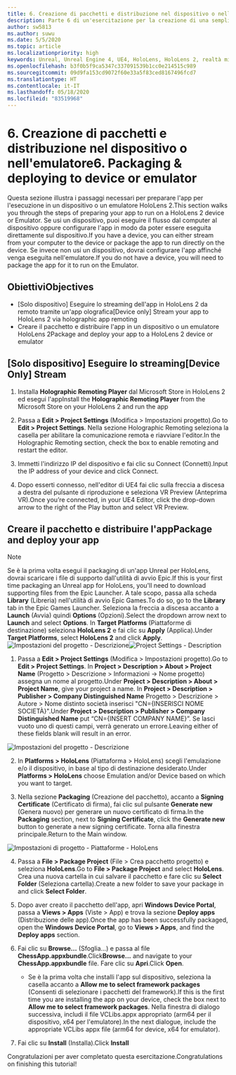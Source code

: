 ```yaml
---
title: 6. Creazione di pacchetti e distribuzione nel dispositivo o nell'emulatore
description: Parte 6 di un'esercitazione per la creazione di una semplice app di scacchi con Unreal Engine 4 e il plug-in UX Tools di Mixed Reality Toolkit
author: sw5813
ms.author: suwu
ms.date: 5/5/2020
ms.topic: article
ms.localizationpriority: high
keywords: Unreal, Unreal Engine 4, UE4, HoloLens, HoloLens 2, realtà mista, esercitazione, guida introduttiva, mrtk, uxt, UX Tools, documentazione
ms.openlocfilehash: b3f0b5f9ca5347c337091539b1cc0e214515c989
ms.sourcegitcommit: 09d9fa153cd9072f60e33a5f83ced8167496fcd7
ms.translationtype: HT
ms.contentlocale: it-IT
ms.lasthandoff: 05/18/2020
ms.locfileid: "83519968"
---
```

# <a name="6-packaging--deploying-to-device-or-emulator"></a><span data-ttu-id="e4b86-104">6. Creazione di pacchetti e distribuzione nel dispositivo o nell'emulatore</span><span class="sxs-lookup"><span data-stu-id="e4b86-104">6. Packaging & deploying to device or emulator</span></span>

<span data-ttu-id="e4b86-105">Questa sezione illustra i passaggi necessari per preparare l'app per l'esecuzione in un dispositivo o un emulatore HoloLens 2.</span><span class="sxs-lookup"><span data-stu-id="e4b86-105">This section walks you through the steps of preparing your app to run on a HoloLens 2 device or Emulator.</span></span> <span data-ttu-id="e4b86-106">Se usi un dispositivo, puoi eseguire il flusso dal computer al dispositivo oppure configurare l'app in modo da poter essere eseguita direttamente sul dispositivo.</span><span class="sxs-lookup"><span data-stu-id="e4b86-106">If you have a device, you can either stream from your computer to the device or package the app to run directly on the device.</span></span> <span data-ttu-id="e4b86-107">Se invece non usi un dispositivo, dovrai configurare l'app affinché venga eseguita nell'emulatore.</span><span class="sxs-lookup"><span data-stu-id="e4b86-107">If you do not have a device, you will need to package the app for it to run on the Emulator.</span></span> 

## <a name="objectives"></a><span data-ttu-id="e4b86-108">Obiettivi</span><span class="sxs-lookup"><span data-stu-id="e4b86-108">Objectives</span></span>

* <span data-ttu-id="e4b86-109">[Solo dispositivo] Eseguire lo streaming dell'app in HoloLens 2 da remoto tramite un'app olografica</span><span class="sxs-lookup"><span data-stu-id="e4b86-109">[Device only] Stream your app to HoloLens 2 via holographic app remoting</span></span>
* <span data-ttu-id="e4b86-110">Creare il pacchetto e distribuire l'app in un dispositivo o un emulatore HoloLens 2</span><span class="sxs-lookup"><span data-stu-id="e4b86-110">Package and deploy your app to a HoloLens 2 device or emulator</span></span>

## <a name="device-only-stream"></a><span data-ttu-id="e4b86-111">[Solo dispositivo] Eseguire lo streaming</span><span class="sxs-lookup"><span data-stu-id="e4b86-111">[Device Only] Stream</span></span>

1.  <span data-ttu-id="e4b86-112">Installa **Holographic Remoting Player** dal Microsoft Store in HoloLens 2 ed esegui l'app</span><span class="sxs-lookup"><span data-stu-id="e4b86-112">Install the **Holographic Remoting Player** from the Microsoft Store on your HoloLens 2 and run the app</span></span>

2.  <span data-ttu-id="e4b86-113">Passa a **Edit > Project Settings** (Modifica > Impostazioni progetto).</span><span class="sxs-lookup"><span data-stu-id="e4b86-113">Go to **Edit > Project Settings**.</span></span> <span data-ttu-id="e4b86-114">Nella sezione Holographic Remoting seleziona la casella per abilitare la comunicazione remota e riavviare l'editor.</span><span class="sxs-lookup"><span data-stu-id="e4b86-114">In the Holographic Remoting section, check the box to enable remoting and restart the editor.</span></span>

3.  <span data-ttu-id="e4b86-115">Immetti l'indirizzo IP del dispositivo e fai clic su Connect (Connetti).</span><span class="sxs-lookup"><span data-stu-id="e4b86-115">Input the IP address of your device and click Connect.</span></span>

4.  <span data-ttu-id="e4b86-116">Dopo esserti connesso, nell'editor di UE4 fai clic sulla freccia a discesa a destra del pulsante di riproduzione e seleziona VR Preview (Anteprima VR).</span><span class="sxs-lookup"><span data-stu-id="e4b86-116">Once you’re connected, in your UE4 Editor, click the drop-down arrow to the right of the Play button and select VR Preview.</span></span>

## <a name="package-and-deploy-your-app"></a><span data-ttu-id="e4b86-117">Creare il pacchetto e distribuire l'app</span><span class="sxs-lookup"><span data-stu-id="e4b86-117">Package and deploy your app</span></span> 

>[!NOTE]
><span data-ttu-id="e4b86-118">Se è la prima volta esegui il packaging di un'app Unreal per HoloLens, dovrai scaricare i file di supporto dall'utilità di avvio Epic.</span><span class="sxs-lookup"><span data-stu-id="e4b86-118">If this is your first time packaging an Unreal app for HoloLens, you'll need to download supporting files from the Epic Launcher.</span></span> <span data-ttu-id="e4b86-119">A tale scopo, passa alla scheda **Library** (Libreria) nell'utilità di avvio Epic Games.</span><span class="sxs-lookup"><span data-stu-id="e4b86-119">To do so, go to the **Library** tab in the Epic Games Launcher.</span></span> <span data-ttu-id="e4b86-120">Seleziona la freccia a discesa accanto a **Launch** (Avvia) quindi **Options** (Opzioni).</span><span class="sxs-lookup"><span data-stu-id="e4b86-120">Select the dropdown arrow next to **Launch** and select **Options**.</span></span> <span data-ttu-id="e4b86-121">In **Target Platforms** (Piattaforme di destinazione) seleziona **HoloLens 2** e fai clic su **Apply** (Applica).</span><span class="sxs-lookup"><span data-stu-id="e4b86-121">Under **Target Platforms**, select **HoloLens 2** and click **Apply**.</span></span> 
><span data-ttu-id="e4b86-122">![Impostazioni del progetto - Descrizione](images/unreal-uxt/6-installationoptions.PNG)</span><span class="sxs-lookup"><span data-stu-id="e4b86-122">![Project Settings - Description](images/unreal-uxt/6-installationoptions.PNG)</span></span>

1.  <span data-ttu-id="e4b86-123">Passa a **Edit > Project Settings** (Modifica > Impostazioni progetto).</span><span class="sxs-lookup"><span data-stu-id="e4b86-123">Go to **Edit > Project Settings**.</span></span> <span data-ttu-id="e4b86-124">In **Project > Description > About > Project Name** (Progetto > Descrizione > Informazioni -> Nome progetto) assegna un nome al progetto.</span><span class="sxs-lookup"><span data-stu-id="e4b86-124">Under **Project > Description > About > Project Name**, give your project a name.</span></span> <span data-ttu-id="e4b86-125">In **Project > Description > Publisher > Company Distinguished Name** Progetto > Descrizione > Autore > Nome distinto società inserisci "CN={INSERISCI NOME SOCIETÀ}".</span><span class="sxs-lookup"><span data-stu-id="e4b86-125">Under **Project > Description > Publisher > Company Distinguished Name** put “CN={INSERT COMPANY NAME}”.</span></span> <span data-ttu-id="e4b86-126">Se lasci vuoto uno di questi campi, verrà generato un errore.</span><span class="sxs-lookup"><span data-stu-id="e4b86-126">Leaving either of these fields blank will result in an error.</span></span> 

![Impostazioni del progetto - Descrizione](images/unreal-uxt/6-cn.PNG)

2.  <span data-ttu-id="e4b86-128">In **Platforms > HoloLens** (Piattaforma > HoloLens) scegli l'emulazione e/o il dispositivo, in base al tipo di destinazione desiderato.</span><span class="sxs-lookup"><span data-stu-id="e4b86-128">Under **Platforms > HoloLens** choose Emulation and/or Device based on which you want to target.</span></span>

3.  <span data-ttu-id="e4b86-129">Nella sezione **Packaging** (Creazione del pacchetto), accanto a **Signing Certificate** (Certificato di firma), fai clic sul pulsante **Generate new** (Genera nuovo) per generare un nuovo certificato di firma.</span><span class="sxs-lookup"><span data-stu-id="e4b86-129">In the **Packaging** section, next to **Signing Certificate**, click the **Generate new** button to generate a new signing certificate.</span></span> <span data-ttu-id="e4b86-130">Torna alla finestra principale.</span><span class="sxs-lookup"><span data-stu-id="e4b86-130">Return to the Main window.</span></span>

![Impostazioni di progetto - Piattaforme - HoloLens](images/unreal-uxt/6-packaging.PNG)

4.  <span data-ttu-id="e4b86-132">Passa a **File > Package Project** (File > Crea pacchetto progetto) e seleziona **HoloLens**.</span><span class="sxs-lookup"><span data-stu-id="e4b86-132">Go to **File > Package Project** and select **HoloLens**.</span></span> <span data-ttu-id="e4b86-133">Crea una nuova cartella in cui salvare il pacchetto e fare clic su **Select Folder** (Seleziona cartella).</span><span class="sxs-lookup"><span data-stu-id="e4b86-133">Create a new folder to save your package in and click **Select Folder**.</span></span> 

5.  <span data-ttu-id="e4b86-134">Dopo aver creato il pacchetto dell'app, apri **Windows Device Portal**, passa a **Views > Apps** (Viste > App) e trova la sezione **Deploy apps** (Distribuzione delle app).</span><span class="sxs-lookup"><span data-stu-id="e4b86-134">Once the app has been successfully packaged, open the **Windows Device Portal**, go to **Views > Apps**, and find the **Deploy apps** section.</span></span>

6.  <span data-ttu-id="e4b86-135">Fai clic su **Browse...** (Sfoglia...) e passa al file **ChessApp.appxbundle**.</span><span class="sxs-lookup"><span data-stu-id="e4b86-135">Click**Browse...** and navigate to your **ChessApp.appxbundle** file.</span></span> <span data-ttu-id="e4b86-136">Fare clic su **Apri**.</span><span class="sxs-lookup"><span data-stu-id="e4b86-136">Click **Open**.</span></span> 

    * <span data-ttu-id="e4b86-137">Se è la prima volta che installi l'app sul dispositivo, seleziona la casella accanto a **Allow me to select framework packages** (Consenti di selezionare i pacchetti del framework).</span><span class="sxs-lookup"><span data-stu-id="e4b86-137">If this is the first time you are installing the app on your device, check the box next to **Allow me to select framework packages**.</span></span> <span data-ttu-id="e4b86-138">Nella finestra di dialogo successiva, includi il file VCLibs.appx appropriato (arm64 per il dispositivo, x64 per l'emulatore).</span><span class="sxs-lookup"><span data-stu-id="e4b86-138">In the next dialogue, include the appropriate VCLibs appx file (arm64 for device, x64 for emulator).</span></span> 

7.  <span data-ttu-id="e4b86-139">Fai clic su **Install** (Installa).</span><span class="sxs-lookup"><span data-stu-id="e4b86-139">Click **Install**</span></span>

<span data-ttu-id="e4b86-140">Congratulazioni per aver completato questa esercitazione.</span><span class="sxs-lookup"><span data-stu-id="e4b86-140">Congratulations on finishing this tutorial!</span></span>  
